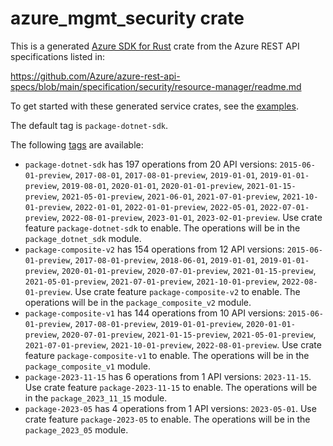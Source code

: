 # azure_mgmt_security crate

This is a generated [Azure SDK for Rust](https://github.com/Azure/azure-sdk-for-rust) crate from the Azure REST API specifications listed in:

https://github.com/Azure/azure-rest-api-specs/blob/main/specification/security/resource-manager/readme.md

To get started with these generated service crates, see the [examples](https://github.com/Azure/azure-sdk-for-rust/blob/main/services/README.md#examples).

The default tag is `package-dotnet-sdk`.

The following [tags](https://github.com/Azure/azure-sdk-for-rust/blob/main/services/tags.md) are available:

- `package-dotnet-sdk` has 197 operations from 20 API versions: `2015-06-01-preview`, `2017-08-01`, `2017-08-01-preview`, `2019-01-01`, `2019-01-01-preview`, `2019-08-01`, `2020-01-01`, `2020-01-01-preview`, `2021-01-15-preview`, `2021-05-01-preview`, `2021-06-01`, `2021-07-01-preview`, `2021-10-01-preview`, `2022-01-01`, `2022-01-01-preview`, `2022-05-01`, `2022-07-01-preview`, `2022-08-01-preview`, `2023-01-01`, `2023-02-01-preview`. Use crate feature `package-dotnet-sdk` to enable. The operations will be in the `package_dotnet_sdk` module.
- `package-composite-v2` has 154 operations from 12 API versions: `2015-06-01-preview`, `2017-08-01-preview`, `2018-06-01`, `2019-01-01`, `2019-01-01-preview`, `2020-01-01-preview`, `2020-07-01-preview`, `2021-01-15-preview`, `2021-05-01-preview`, `2021-07-01-preview`, `2021-10-01-preview`, `2022-08-01-preview`. Use crate feature `package-composite-v2` to enable. The operations will be in the `package_composite_v2` module.
- `package-composite-v1` has 144 operations from 10 API versions: `2015-06-01-preview`, `2017-08-01-preview`, `2019-01-01-preview`, `2020-01-01-preview`, `2020-07-01-preview`, `2021-01-15-preview`, `2021-05-01-preview`, `2021-07-01-preview`, `2021-10-01-preview`, `2022-08-01-preview`. Use crate feature `package-composite-v1` to enable. The operations will be in the `package_composite_v1` module.
- `package-2023-11-15` has 6 operations from 1 API versions: `2023-11-15`. Use crate feature `package-2023-11-15` to enable. The operations will be in the `package_2023_11_15` module.
- `package-2023-05` has 4 operations from 1 API versions: `2023-05-01`. Use crate feature `package-2023-05` to enable. The operations will be in the `package_2023_05` module.